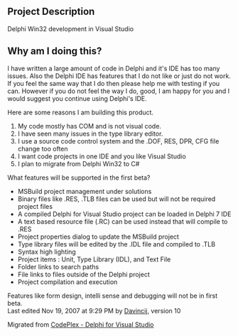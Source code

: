 Project Description
-------------------
Delphi Win32 development in Visual Studio


Why am I doing this?
--------------------

I have written a large amount of code in Delphi and it's IDE has too many issues. Also the Delphi IDE has features that I do not like or just do not work. If you feel the same way that I do then please help me with testing if you can. However if you do not feel the way I do, good, I am happy for you and I would suggest you continue using Delphi's IDE. 

Here are some reasons I am building this product.

1. My code mostly has COM and is not visual code.
2. I have seen many issues in the type library editor.
3. I use a source code control system and the .DOF, RES, DPR, CFG file change too often
4. I want code projects in one IDE and you like Visual Studio
5. I plan to migrate from Delphi Win32 to C#

What features will be supported in the first beta?

- MSBuild project management under solutions
- Binary files like .RES, .TLB files can be used but will not be required project files
- A compiled Delphi for Visual Studio project can be loaded in Delphi 7 IDE
- A text based resource file (.RC) can be used instead that will compile to .RES
- Project properties dialog to update the MSBuild project
- Type library files will be edited by the .IDL file and compiled to .TLB
- Syntax high lighting
- Project items : Unit, Type Library (IDL), and Text File
- Folder links to search paths
- File links to files outside of the Delphi project
- Project compilation and execution

Features like form design, intelli sense and debugging will not be in first beta.  
Last edited Nov 19, 2007 at 9:29 PM by [Davincij](https://www.codeplex.com/site/users/view/Davincij), version 10

Migrated from [CodePlex - Delphi for Visual Studio](https://delphi4visualstudio.codeplex.com/)
